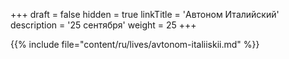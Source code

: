 +++
draft = false
hidden = true
linkTitle = 'Автоном Италийский'
description = '25 сентября'
weight = 25
+++

{{% include file="content/ru/lives/avtonom-italiiskii.md" %}}
